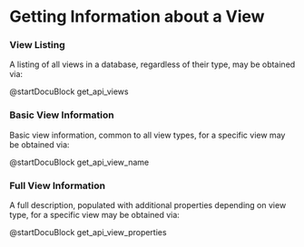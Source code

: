 Getting Information about a View
================================

### View Listing

A listing of all views in a database, regardless of their type, may be obtained
via:

<!-- js/actions/api-view.js -->
@startDocuBlock get_api_views

### Basic View Information

Basic view information, common to all view types, for a specific view may be
obtained via:

<!-- js/actions/api-view.js -->
@startDocuBlock get_api_view_name

### Full View Information

A full description, populated with additional properties depending on view
type, for a specific view may be obtained via:

<!-- js/actions/api-view.js -->
@startDocuBlock get_api_view_properties
